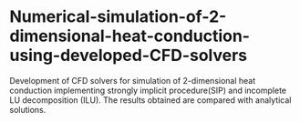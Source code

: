 # Numerical-simulation-of-2-dimensional-heat-conduction-using-developed-CFD-solvers
Development of CFD solvers for simulation of  2-dimensional heat conduction implementing strongly implicit procedure(SIP) and incomplete LU decomposition (ILU). The results obtained are compared with analytical solutions.
